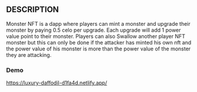 ## DESCRIPTION

Monster NFT is a dapp where players can mint a monster and upgrade their monster by paying 0.5 celo per upgrade. Each upgrade will add 1 power value point to their monster. Players can also Swallow another player NFT monster but this can only be done if the attacker has minted his own nft and the power value of his monster is more than the power value of the monster they are attacking.  

### Demo
https://luxury-daffodil-d1fa4d.netlify.app/
